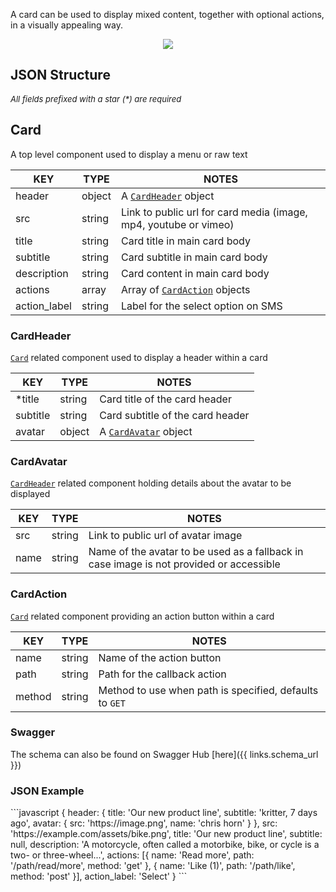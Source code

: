 A card can be used to display mixed content, together with optional actions, in a visually appealing way.

<div style="text-align:center">
 <img style="height:auto;width:auto" src="/assets/card.png"/>
</div>

## JSON Structure

<span style="font-size:13px;">_All fields prefixed with a star (*) are required_</span>


## Card
A top level component used to display a menu or raw text

| KEY | TYPE | NOTES |
|-----|------|-------|
|header|object|A [`CardHeader`](#cardheader) object|
|src|string|Link to public url for card media (image, mp4, youtube or vimeo)|
|title|string|Card title in main card body|
|subtitle|string|Card subtitle in main card body|
|description|string|Card content in main card body|
|actions|array|Array of [`CardAction`](#cardaction) objects|
|action_label|string|Label for the select option on SMS|


### CardHeader
[`Card`](#card) related component used to display a header within a card

| KEY | TYPE | NOTES |
|-----|------|-------|
|*title|string|Card title of the card header|
|subtitle|string|Card subtitle of the card header|
|avatar|object|A [`CardAvatar`](#cardavatar) object|


### CardAvatar
[`CardHeader`](#cardheader) related component holding details about the avatar to be displayed
 
| KEY | TYPE | NOTES |
|-----|------|-------|
|src|string|Link to public url of avatar image|
|name|string|Name of the avatar to be used as a fallback in case image is not provided or accessible|


### CardAction
[`Card`](#card) related component providing an action button within a card

| KEY | TYPE | NOTES |
|-----|------|-------|
|name|string|Name of the action button|
|path|string|Path for the callback action|
|method|string|Method to use when path is specified, defaults to `GET`|

### Swagger

The schema can also be found on Swagger Hub [here]({{ links.schema_url }})

### JSON Example

<div style="max-height:300px;overflow:auto;">
```javascript
{
	header: {
		title: 'Our new product line',
		subtitle: 'kritter, 7 days ago',
		avatar: {
			src: 'https://image.png',
			name: 'chris horn'
		}
	},
	src: 'https://example.com/assets/bike.png',
	title: 'Our new product line',
	subtitle: null,
	description: 'A motorcycle, often called a motorbike, bike, or cycle is a two- or three-wheel...',
	actions: [{
		name: 'Read more',
		path: '/path/read/more',
		method: 'get'
	}, {
		name: 'Like (1)',
		path: '/path/like',
		method: 'post'
	}],
	action_label: 'Select'
}
```
</div>
